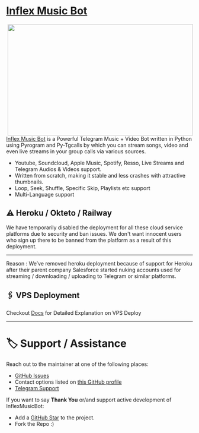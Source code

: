 # [Inflex Music Bot](https://github.com/TeamInflex/InflexMusicBot)

<img src="https://te.legra.ph/file/a078737621c1af08896df.jpg" align="right" width="500" height="300"/>




[Inflex Music Bot](https://github.com/TeamInflex/InflexMusicBot) is a Powerful Telegram Music + Video Bot written in Python using Pyrogram and Py-Tgcalls by which you can stream songs, video and even live streams in your group calls via various sources.

* Youtube, Soundcloud, Apple Music, Spotify, Resso, Live Streams and Telegram Audios & Videos support.
* Written from scratch, making it stable and less crashes with attractive thumbnails.
* Loop, Seek, Shuffle, Specific Skip, Playlists etc support
* Multi-Language support


## ⚠️ Heroku / Okteto / Railway

We have temporarily disabled the deployment for  all these cloud service platforms due to security and ban issues. We don't want innocent users who sign up there to be banned from the platform as a result of this deployment.
___________________________________________________________________________________________________________________________________________________________________________________________________________________________________
Reason : We’ve removed heroku deployment because of support for Heroku after their parent company Salesforce started nuking accounts used for streaming / downloading / uploading to Telegram or similar platforms.


## 🖇 VPS Deployment

Checkout [Docs](https://teams-inflex.gitbook.io/inflex-music-bot-docs/deployments/local-hosting-or-vps) for Detailed Explanation on VPS Deploy

_____________________________________________________________________________________________________________________________________

# 🏷 Support / Assistance

Reach out to the maintainer at one of the following places:

- [GitHub Issues](https://github.com/TeamInflex/InflexMusicBot/issues/new?assignees=&labels=question&template=SUPPORT_QUESTION.md&title=support%3A+)
- Contact options listed on [this GitHub profile](https://github.com/TeamInflex)
- [Telegram Support](https://t.me/InflexSupport)

If you want to say **Thank You** or/and support active development of InflexMusicBot:

- Add a [GitHub Star](https://github.com/TeamInflex/InflexMusicBot) to the project.
- Fork the Repo :)
